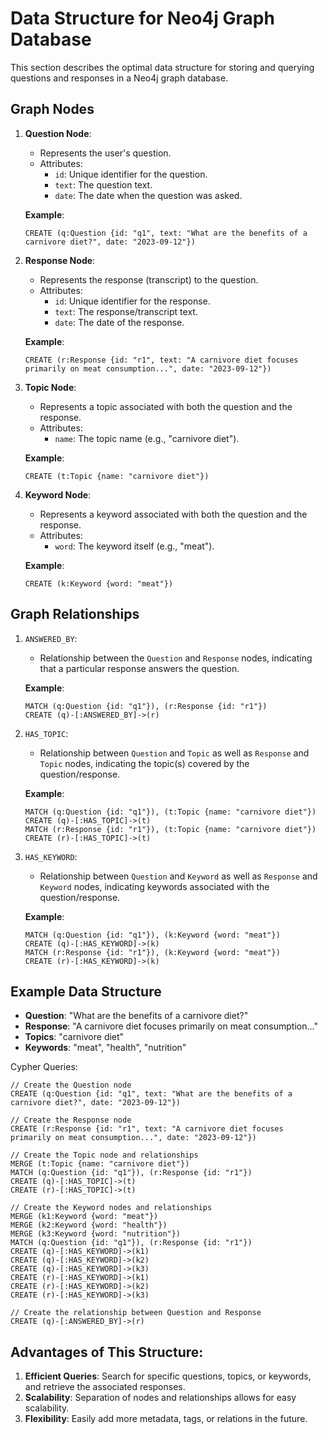 # Data Structure for Neo4j Graph Database

This section describes the optimal data structure for storing and querying questions and responses in a Neo4j graph database.

## Graph Nodes

1. **Question Node**:
   - Represents the user's question.
   - Attributes:
     - `id`: Unique identifier for the question.
     - `text`: The question text.
     - `date`: The date when the question was asked.

   **Example**:
   ```cypher
   CREATE (q:Question {id: "q1", text: "What are the benefits of a carnivore diet?", date: "2023-09-12"})
   ```

2. **Response Node**:
   - Represents the response (transcript) to the question.
   - Attributes:
     - `id`: Unique identifier for the response.
     - `text`: The response/transcript text.
     - `date`: The date of the response.

   **Example**:
   ```cypher
   CREATE (r:Response {id: "r1", text: "A carnivore diet focuses primarily on meat consumption...", date: "2023-09-12"})
   ```

3. **Topic Node**:
   - Represents a topic associated with both the question and the response.
   - Attributes:
     - `name`: The topic name (e.g., "carnivore diet").

   **Example**:
   ```cypher
   CREATE (t:Topic {name: "carnivore diet"})
   ```

4. **Keyword Node**:
   - Represents a keyword associated with both the question and the response.
   - Attributes:
     - `word`: The keyword itself (e.g., "meat").

   **Example**:
   ```cypher
   CREATE (k:Keyword {word: "meat"})
   ```

## Graph Relationships

1. `ANSWERED_BY`:
   - Relationship between the `Question` and `Response` nodes, indicating that a particular response answers the question.

   **Example**:
   ```cypher
   MATCH (q:Question {id: "q1"}), (r:Response {id: "r1"})
   CREATE (q)-[:ANSWERED_BY]->(r)
   ```

2. `HAS_TOPIC`:
   - Relationship between `Question` and `Topic` as well as `Response` and `Topic` nodes, indicating the topic(s) covered by the question/response.

   **Example**:
   ```cypher
   MATCH (q:Question {id: "q1"}), (t:Topic {name: "carnivore diet"})
   CREATE (q)-[:HAS_TOPIC]->(t)
   MATCH (r:Response {id: "r1"}), (t:Topic {name: "carnivore diet"})
   CREATE (r)-[:HAS_TOPIC]->(t)
   ```

3. `HAS_KEYWORD`:
   - Relationship between `Question` and `Keyword` as well as `Response` and `Keyword` nodes, indicating keywords associated with the question/response.

   **Example**:
   ```cypher
   MATCH (q:Question {id: "q1"}), (k:Keyword {word: "meat"})
   CREATE (q)-[:HAS_KEYWORD]->(k)
   MATCH (r:Response {id: "r1"}), (k:Keyword {word: "meat"})
   CREATE (r)-[:HAS_KEYWORD]->(k)
   ```

## Example Data Structure

- **Question**: "What are the benefits of a carnivore diet?"
- **Response**: "A carnivore diet focuses primarily on meat consumption..."
- **Topics**: "carnivore diet"
- **Keywords**: "meat", "health", "nutrition"

Cypher Queries:

```cypher
// Create the Question node
CREATE (q:Question {id: "q1", text: "What are the benefits of a carnivore diet?", date: "2023-09-12"})

// Create the Response node
CREATE (r:Response {id: "r1", text: "A carnivore diet focuses primarily on meat consumption...", date: "2023-09-12"})

// Create the Topic node and relationships
MERGE (t:Topic {name: "carnivore diet"})
MATCH (q:Question {id: "q1"}), (r:Response {id: "r1"})
CREATE (q)-[:HAS_TOPIC]->(t)
CREATE (r)-[:HAS_TOPIC]->(t)

// Create the Keyword nodes and relationships
MERGE (k1:Keyword {word: "meat"})
MERGE (k2:Keyword {word: "health"})
MERGE (k3:Keyword {word: "nutrition"})
MATCH (q:Question {id: "q1"}), (r:Response {id: "r1"})
CREATE (q)-[:HAS_KEYWORD]->(k1)
CREATE (q)-[:HAS_KEYWORD]->(k2)
CREATE (q)-[:HAS_KEYWORD]->(k3)
CREATE (r)-[:HAS_KEYWORD]->(k1)
CREATE (r)-[:HAS_KEYWORD]->(k2)
CREATE (r)-[:HAS_KEYWORD]->(k3)

// Create the relationship between Question and Response
CREATE (q)-[:ANSWERED_BY]->(r)
```

## Advantages of This Structure:

1. **Efficient Queries**: Search for specific questions, topics, or keywords, and retrieve the associated responses.
2. **Scalability**: Separation of nodes and relationships allows for easy scalability.
3. **Flexibility**: Easily add more metadata, tags, or relations in the future.
